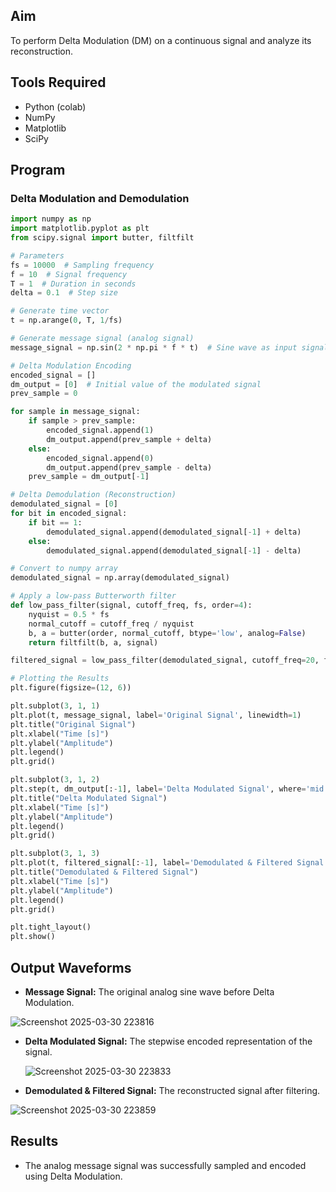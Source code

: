 
   
 ## Aim  
 To perform Delta Modulation (DM) on a continuous signal and analyze its reconstruction.  
 
 ## Tools Required  
 - Python (colab)
 - NumPy  
 - Matplotlib  
 - SciPy  
 
 ## Program  
 
 ### Delta Modulation and Demodulation  
 ```python
 import numpy as np
 import matplotlib.pyplot as plt
 from scipy.signal import butter, filtfilt
 
 # Parameters
 fs = 10000  # Sampling frequency
 f = 10  # Signal frequency
 T = 1  # Duration in seconds
 delta = 0.1  # Step size
 
 # Generate time vector
 t = np.arange(0, T, 1/fs)
 
 # Generate message signal (analog signal)
 message_signal = np.sin(2 * np.pi * f * t)  # Sine wave as input signal
 
 # Delta Modulation Encoding
 encoded_signal = []
 dm_output = [0]  # Initial value of the modulated signal
 prev_sample = 0
 
 for sample in message_signal:
     if sample > prev_sample:
         encoded_signal.append(1)
         dm_output.append(prev_sample + delta)
     else:
         encoded_signal.append(0)
         dm_output.append(prev_sample - delta)
     prev_sample = dm_output[-1]
 
 # Delta Demodulation (Reconstruction)
 demodulated_signal = [0]
 for bit in encoded_signal:
     if bit == 1:
         demodulated_signal.append(demodulated_signal[-1] + delta)
     else:
         demodulated_signal.append(demodulated_signal[-1] - delta)
 
 # Convert to numpy array
 demodulated_signal = np.array(demodulated_signal)
 
 # Apply a low-pass Butterworth filter
 def low_pass_filter(signal, cutoff_freq, fs, order=4):
     nyquist = 0.5 * fs
     normal_cutoff = cutoff_freq / nyquist
     b, a = butter(order, normal_cutoff, btype='low', analog=False)
     return filtfilt(b, a, signal)
 
 filtered_signal = low_pass_filter(demodulated_signal, cutoff_freq=20, fs=fs)
 
 # Plotting the Results
 plt.figure(figsize=(12, 6))
 
 plt.subplot(3, 1, 1)
 plt.plot(t, message_signal, label='Original Signal', linewidth=1)
 plt.title("Original Signal")
 plt.xlabel("Time [s]")
 plt.ylabel("Amplitude")
 plt.legend()
 plt.grid()
 
 plt.subplot(3, 1, 2)
 plt.step(t, dm_output[:-1], label='Delta Modulated Signal', where='mid')
 plt.title("Delta Modulated Signal")
 plt.xlabel("Time [s]")
 plt.ylabel("Amplitude")
 plt.legend()
 plt.grid()
 
 plt.subplot(3, 1, 3)
 plt.plot(t, filtered_signal[:-1], label='Demodulated & Filtered Signal', linestyle='dotted', linewidth=1, color='r')
 plt.title("Demodulated & Filtered Signal")
 plt.xlabel("Time [s]")
 plt.ylabel("Amplitude")
 plt.legend()
 plt.grid()
 
 plt.tight_layout()
 plt.show()
 ```
 
 ## Output Waveforms  
 - **Message Signal:** The original analog sine wave before Delta Modulation.
   
   
 ![Screenshot 2025-03-30 223816](https://github.com/user-attachments/assets/abcc4c42-e60c-48e3-ba88-2584b18e78aa)

 - **Delta Modulated Signal:** The stepwise encoded representation of the signal.
   
  
   ![Screenshot 2025-03-30 223833](https://github.com/user-attachments/assets/a34b17bf-8e5b-4880-82f4-ec42f7a8b521)

 
 - **Demodulated & Filtered Signal:** The reconstructed signal after filtering.
   
   
 ![Screenshot 2025-03-30 223859](https://github.com/user-attachments/assets/4d25cf74-3178-480a-848b-8f38cf612881)

 ## Results  
 - The analog message signal was successfully sampled and encoded using Delta Modulation. 
